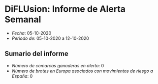 # DiFLUsion: Informe de Alerta Semanal 

 - *Fecha*: 05-10-2020
 - *Periodo de*: 05-10-2020 a 12-10-2020

## Sumario del informe 
 - *Número de comarcas ganaderas en alerta*: 0
 - *Número de brotes en Europa asociados con movimientos de riesgo a España*: 0